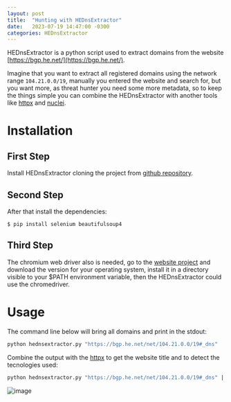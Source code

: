 ```yaml
---
layout: post
title:  "Hunting with HEDnsExtractor"
date:   2023-07-19 14:47:00 -0300
categories: HEDnsExtractor
---
```

HEDnsExtractor is a python script used to extract domains from the website [https://bgp.he.net/](https://bgp.he.net/).

Imagine that you want to extract all registered domains using the network range `104.21.0.0/19`, manually you entered the website and search for, but you want more, as threat hunter you need some more metadata, so to keep the things simple you can combine the HEDnsExtractor with another tools like [httpx](https://github.com/projectdiscovery/httpx) and [nuclei](https://github.com/projectdiscovery/nuclei).

# Installation

## First Step

Install HEDnsExtractor cloning the project from [github repository](https://github.com/teixeira0xfffff/HEDnsExtractor).

## Second Step

After that install the dependencies:

```shell
$ pip install selenium beautifulsoup4
```

## Third Step

The chromium web driver also is needed, go to the [website project](https://chromedriver.chromium.org/downloads) and download the version for your operating system, install it in a directory visible to your $PATH environment variable, then the HEDnsExtractor could use the chromedriver.

# Usage

The command line below will bring all domains and print in the stdout:

```bash
python hednsextractor.py "https://bgp.he.net/net/104.21.0.0/19#_dns"
```

Combine the output with the [httpx](https://github.com/projectdiscovery/httpx) to get the website title and to detect the tecnologies used:

```bash
python hednsextractor.py "https://bgp.he.net/net/104.21.0.0/19#_dns" | httpx -title -tech-detect -status-code
```
![image](https://raw.githubusercontent.com/teixeira0xfffff/HEDnsExtractor/main/assets/sample.png)
